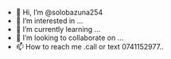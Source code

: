 - 👋 Hi, I’m @solobazuna254
- 👀 I’m interested in ...
- 🌱 I’m currently learning ...
- 💞️ I’m looking to collaborate on ...
- 📫 How to reach me .call or text 0741152977..

<!---
solobazuna254/solobazuna254 is a ✨ special ✨ repository because its `README.md` (this file) appears on your GitHub profile.
You can click the Preview link to take a look at your changes.
--->
